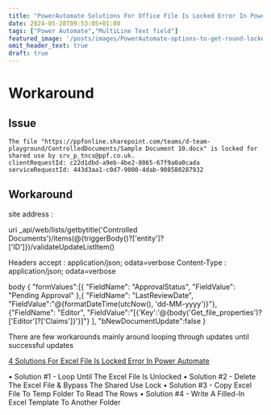 ```yaml
---
title: "PowerAutomate Solutions For Office File Is Locked Error In Power Automate"
date: 2024-05-28T09:53:05+01:00
tags: ["Power Automate","MultiLine Text field"]
featured_image: '/posts/images/PowerAutomate-options-to-get-round-locked-files/changesetting.png'
omit_header_text: true
draft: true
---
```


# Workaround

## Issue

```
The file "https://ppfonline.sharepoint.com/teams/d-team-playground/ControlledDocuments/Sample Document 10.docx" is locked for shared use by srv_p_tncs@ppf.co.uk.
clientRequestId: c22d1dbd-a9eb-4be2-8065-67f9a0a0cada
serviceRequestId: 443d3aa1-c0d7-9000-4dab-908580287932
```

## Workaround

site address :

uri _api/web/lists/getbytitle('Controlled Documents')/items(@{triggerBody()?['entity']?['ID']})/validateUpdateListItem()

Headers
accept : application/json; odata=verbose
Content-Type : application/json; odata=verbose

body
{
"formValues":[{ "FieldName": "ApprovalStatus", "FieldValue": "Pending Approval" },{ "FieldName": "LastReviewDate", "FieldValue":"@{formatDateTime(utcNow(), 'dd-MM-yyyy')}"},
{"FieldName": "Editor",
 "FieldValue":"[{'Key':'@{body('Get_file_properties')?['Editor']?['Claims']}'}]"}
],
 "bNewDocumentUpdate":false
}

There are few workarounds mainly around looping through updates until successful updates

[4 Solutions For Excel File Is Locked Error In Power Automate](https://www.matthewdevaney.com/4-solutions-for-excel-file-is-locked-error-in-power-automate/#:~:text=The%20condition%20action%20checks%20the,Otherwise%2C%20the%20loop%20will%20end.)

• Solution #1 - Loop Until The Excel File Is Unlocked
• Solution #2 - Delete The Excel File & Bypass The Shared Use Lock
• Solution #3 - Copy Excel File To Temp Folder To Read The Rows
• Solution #4 - Write A Filled-In Excel Template To Another Folder


